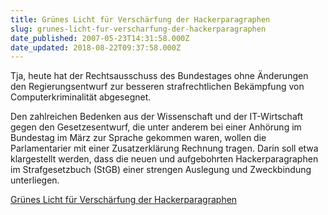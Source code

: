 ```yaml
---
title: Grünes Licht für Verschärfung der Hackerparagraphen
slug: grunes-licht-fur-verscharfung-der-hackerparagraphen
date_published: 2007-05-23T14:31:58.000Z
date_updated: 2018-08-22T09:37:58.000Z
---
```


Tja, heute hat der Rechtsausschuss des Bundestages ohne Änderungen den Regierungsentwurf zur besseren strafrechtlichen Bekämpfung von Computerkriminalität abgesegnet.

Den zahlreichen Bedenken aus der Wissenschaft und der IT-Wirtschaft gegen den Gesetzesentwurf, die unter anderem bei einer Anhörung im Bundestag im März zur Sprache gekommen waren, wollen die Parlamentarier mit einer Zusatzerklärung Rechnung tragen. Darin soll etwa klargestellt werden, dass die neuen und aufgebohrten Hackerparagraphen im Strafgesetzbuch (StGB) einer strengen Auslegung und Zweckbindung unterliegen.

[Grünes Licht für Verschärfung der Hackerparagraphen](http://www.heise.de/newsticker/meldung/90110)
